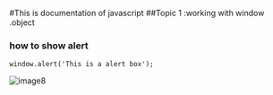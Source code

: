 #This is documentation of javascript
##Topic 1 :working with window .object
### how to show alert
```
window.alert('This is a alert box');

```

![image8](https://user-images.githubusercontent.com/95132940/143728752-7e092d70-a111-4bb8-b307-4e547ebf317f.jpg)
